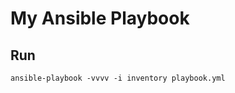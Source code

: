 My Ansible Playbook
===================

Run
---

    ansible-playbook -vvvv -i inventory playbook.yml
